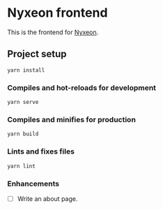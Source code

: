 # Nyxeon frontend 

This is the frontend for [Nyxeon](https://github.com/RoundofThree/nyxeon). 

## Project setup
```
yarn install
```

### Compiles and hot-reloads for development
```
yarn serve
```

### Compiles and minifies for production
```
yarn build
```

### Lints and fixes files
```
yarn lint
```

### Enhancements 

- [ ] Write an about page. 
